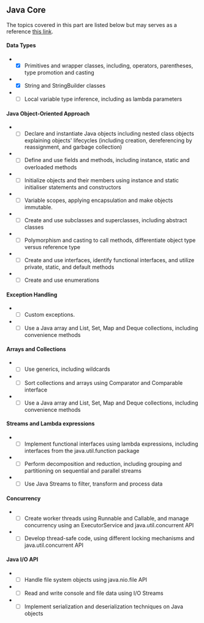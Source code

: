 
## Java Core
The topics covered in this part are listed below but may serves as a reference [this link](https://education.oracle.com/java-se-11-developer/pexam_1Z0-819?intcmp=WWOUBLOGPOSTLADJAVA082913).


#### Data Types
* -[X] Primitives and wrapper classes, including, operators, parentheses, type promotion and casting
* -[X] String and StringBuilder classes
* -[ ] Local variable type inference, including as lambda parameters

#### Java Object-Oriented Approach
* -[ ] Declare and instantiate Java objects including nested class objects explaining objects' lifecycles (including creation, dereferencing by reassignment, and garbage collection)
* -[ ] Define and use fields and methods, including instance, static and overloaded methods
* -[ ] Initialize objects and their members using instance and static initialiser statements and constructors
* -[ ] Variable scopes, applying encapsulation and make objects immutable.
* -[ ] Create and use subclasses and superclasses, including abstract classes
* -[ ] Polymorphism and casting to call methods, differentiate object type versus reference type
* -[ ] Create and use interfaces, identify functional interfaces, and utilize private, static, and default methods
* -[ ] Create and use enumerations

#### Exception Handling
* -[ ] Custom exceptions.
* -[ ] Use a Java array and List, Set, Map and Deque collections, including convenience methods

#### Arrays and Collections
* -[ ] Use generics, including wildcards
* -[ ] Sort collections and arrays using Comparator and Comparable interface
* -[ ] Use a Java array and List, Set, Map and Deque collections, including convenience methods

#### Streams and Lambda expressions
* -[ ] Implement functional interfaces using lambda expressions, including interfaces from the java.util.function package
* -[ ] Perform decomposition and reduction, including grouping and partitioning on sequential and parallel streams
* -[ ] Use Java Streams to filter, transform and process data

#### Concurrency
* -[ ] Create worker threads using Runnable and Callable, and manage concurrency using an ExecutorService and java.util.concurrent API
* -[ ] Develop thread-safe code, using different locking mechanisms and java.util.concurrent API

#### Java I/O API
* -[ ] Handle file system objects using java.nio.file API
* -[ ] Read and write console and file data using I/O Streams
* -[ ] Implement serialization and deserialization techniques on Java objects
